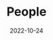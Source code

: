---
title: People
date: 2022-10-24

type: landing

sections:
  - block: people
    content:
      title: Meet the Team..
      # Choose which groups/teams of users to display.
      #   Edit `user_groups` in each user's profile to add them to one or more of these groups.
      user_groups:
          - Group leader
          - Postdoctoral researchers
          - Phd students
          - Master students

      sort_by: Params.last_name
      sort_ascending: true
    design:
      show_interests: false
      show_role: true
      show_social: true
---
